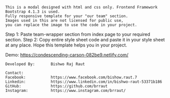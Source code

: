    This is a modal designed with html and css only. Frontend Framework Bootstrap 4.1.3 is used.
    Fully responsive template for your "our team" section.
    Images used in this are not licensed for public use,
    you can replace the image to use the code in your project.

Step 1: Paste team-wrapper section from index page to your required section.
Step 2: Copy entire style sheet code and paste it in your style sheet at any place.
Hope this template helps you in your project.

Demo: https://condescending-carson-082be9.netlify.com/

    Developed By:       Bishwo Raj Raut

    Contact:
    Facebook:           https://www.facebook.com/bishow.raut.7
    Linkedin:           https://www.linkedin.com/in/bishwo-raut-53371b186
    GitHub:             https://github.com/brraut
    Instagram:          https://www.instagram.com/brraut/
